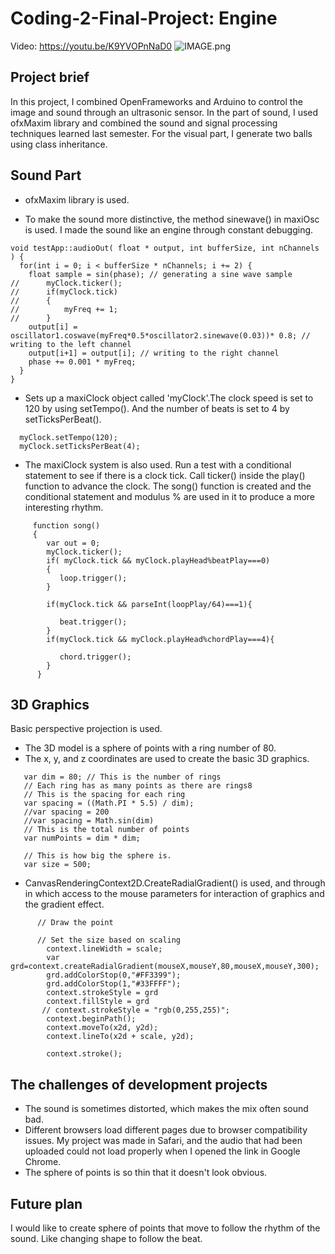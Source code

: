 # Coding-2-Final-Project: Engine

Video: https://youtu.be/K9YVOPnNaD0
![IMAGE.png](https://github.com/Yvonne202202/Coding-2-Final-Project/blob/f9d2a6a9ef5a525490000f14a150036c350b7f4e/IMAGE.png)

## Project brief
In this project, I combined OpenFrameworks and Arduino to control the image and sound through an ultrasonic sensor. In the part of sound, I used ofxMaxim library and combined the sound and signal processing techniques learned last semester. For the visual part, I generate two balls using class inheritance.

## Sound Part
* ofxMaxim library is used.

* To make the sound more distinctive, the method sinewave() in maxiOsc is used. I made the sound like an engine through constant debugging.
```
void testApp::audioOut( float * output, int bufferSize, int nChannels ) {
  for(int i = 0; i < bufferSize * nChannels; i += 2) {
    float sample = sin(phase); // generating a sine wave sample
//      myClock.ticker();
//      if(myClock.tick)
//      {
//          myFreq += 1;
//      }
    output[i] = oscillator1.coswave(myFreq*0.5*oscillator2.sinewave(0.03))* 0.8; // writing to the left channel
    output[i+1] = output[i]; // writing to the right channel
    phase += 0.001 * myFreq;
  }
}
```
*  Sets up a maxiClock object called 'myClock'.The clock speed is set to 120 by using setTempo(). And the number of beats is set to 4 by setTicksPerBeat().
```
  myClock.setTempo(120);
  myClock.setTicksPerBeat(4);
```
* The maxiClock system is also used. Run a test with a conditional statement to see if there is a clock tick. Call ticker() inside the play() function to advance the clock.
The song() function is created and the conditional statement and modulus % are used in it to produce a more interesting rhythm.
```
     function song()
     {
        var out = 0;
        myClock.ticker();
        if( myClock.tick && myClock.playHead%beatPlay===0)
        {
           loop.trigger();
        }
    
        if(myClock.tick && parseInt(loopPlay/64)===1){
      
           beat.trigger();
        }
        if(myClock.tick && myClock.playHead%chordPlay===4){
      
           chord.trigger();
        }
      }
 ```

## 3D Graphics
Basic perspective projection is used. 
* The 3D model is a sphere of points with a ring number of 80.
* The x, y, and z coordinates are used to create the basic 3D graphics. 
```
   var dim = 80; // This is the number of rings
   // Each ring has as many points as there are rings8
   // This is the spacing for each ring
   var spacing = ((Math.PI * 5.5) / dim);
   //var spacing = 200
   //var spacing = Math.sin(dim)
   // This is the total number of points
   var numPoints = dim * dim;

   // This is how big the sphere is.
   var size = 500;
```
* CanvasRenderingContext2D.CreateRadialGradient() is used, and through in which access to the mouse parameters for interaction of graphics and the gradient effect.
```
      // Draw the point

      // Set the size based on scaling
        context.lineWidth = scale;
        var grd=context.createRadialGradient(mouseX,mouseY,80,mouseX,mouseY,300);
        grd.addColorStop(0,"#FF3399");
        grd.addColorStop(1,"#33FFFF");
        context.strokeStyle = grd
        context.fillStyle = grd
       // context.strokeStyle = "rgb(0,255,255)";
        context.beginPath();
        context.moveTo(x2d, y2d);
        context.lineTo(x2d + scale, y2d);
      
        context.stroke();

```
## The challenges of development projects
* The sound is sometimes distorted, which makes the mix often sound bad.
* Different browsers load different pages due to browser compatibility issues. My project was made in Safari, and the audio that had been uploaded could not load properly when I opened the link in Google Chrome.
* The sphere of points is so thin that it doesn't look obvious.

## Future plan
I would like to create sphere of points that move to follow the rhythm of the sound. Like changing shape to follow the beat.
